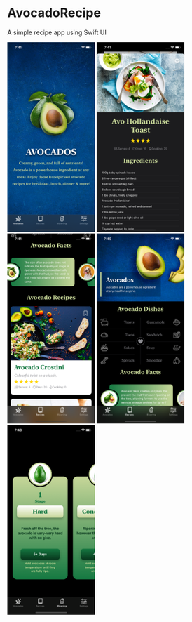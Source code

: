# AvocadoRecipe
A simple recipe app using Swift UI

<img src = "Simulator%20Screen%20Shot%20-%20iPhone%2011%20-%202020-05-03%20at%2019.41.30.png" width ="200" />  <img src = "Simulator%20Screen%20Shot%20-%20iPhone%2011%20-%202020-05-03%20at%2019.41.19.png" width ="200" />  <img src = "Simulator%20Screen%20Shot%20-%20iPhone%2011%20-%202020-05-03%20at%2019.41.07.png" width ="200" />   <img src = "Simulator%20Screen%20Shot%20-%20iPhone%2011%20-%202020-05-03%20at%2019.40.55.png" width ="200" />   <img src = "Simulator%20Screen%20Shot%20-%20iPhone%2011%20-%202020-05-03%20at%2019.40.48.png" width ="200" />


